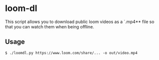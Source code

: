 # loom-dl

This script allows you to download public loom videos as a `.mp4** file so that you can watch them when being offline.

## Usage

```shell
$ ./loomdl.py https://www.loom.com/share/... -o out/video.mp4
```
